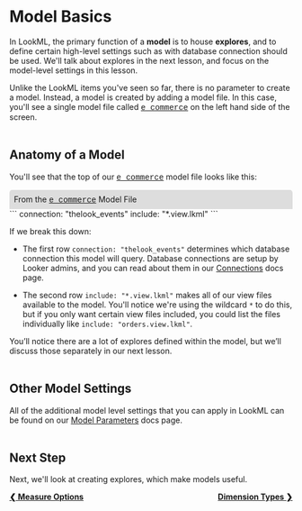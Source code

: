 # Model Basics

In LookML, the primary function of a **model** is to house **explores**, and to define certain high-level settings such as with database connection should be used. We'll talk about explores in the next lesson, and focus on the model-level settings in this lesson.

Unlike the LookML items you've seen so far, there is no parameter to create a model. Instead, a model is created by adding a model file. In this case, you'll see a single model file called <a href="https://learn2.looker.com/projects/e-commerce/files/e_commerce.model.lkml" style="font-family:Monaco,Menlo,Consolas,Courier New,monospace;">e_commerce</a> on the left hand side of the screen.<br /><br />



## Anatomy of a Model

You'll see that the top of our <a href="https://learn2.looker.com/projects/e-commerce/files/e_commerce.model.lkml" style="font-family:Monaco,Menlo,Consolas,Courier New,monospace;">e_commerce</a> model file looks like this:

<div style="border-radius:5px 5px 0 0;padding:8px;background-color:rgb(221,221,221);">
 From the <a href="https://learn2.looker.com/projects/e-commerce/files/e_commerce.model.lkml" style="font-family:Monaco,Menlo,Consolas,Courier New,monospace;">e_commerce</a> Model File</a>
</div>
```
connection: "thelook_events"
include: "*.view.lkml"
```

If we break this down:

+ The first row `connection: "thelook_events"` determines which database connection this  model will query. Database connections are setup by Looker admins, and you can read about them in our [Connections](https://looker.com/docs/admin-options/database/connections) docs page.

+ The second row `include: "*.view.lkml"` makes all of our view files available to the model. You'll notice we're using the wildcard `*` to do this, but if you only want certain view files included, you could list the files individually like `include: "orders.view.lkml"`.

You’ll notice there are a lot of explores defined within the model, but we’ll discuss those separately in our next lesson.<br /><br />



## Other Model Settings

All of the additional model level settings that you can apply in LookML can be found on our [Model Parameters](https://looker.com/docs/reference/model-reference) docs page.<br /><br />



## Next Step

Next, we'll look at creating explores, which make models useful.

<div style="float:left;font-weight:bold;">
  <a href="https://learn2.looker.com/projects/e-commerce/files/10_measure_options.md">&#10094; Measure Options</a>
</div>

<div style="float:right;font-weight:bold;">
  <a href="https://learn2.looker.com/projects/e-commerce/files/12_explore_basics.md">Dimension Types &#10095;</a>
</div>

